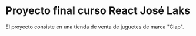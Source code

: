 # Proyecto final curso React José Laks
El proyecto consiste en una tienda de venta de juguetes de marca "Clap".
